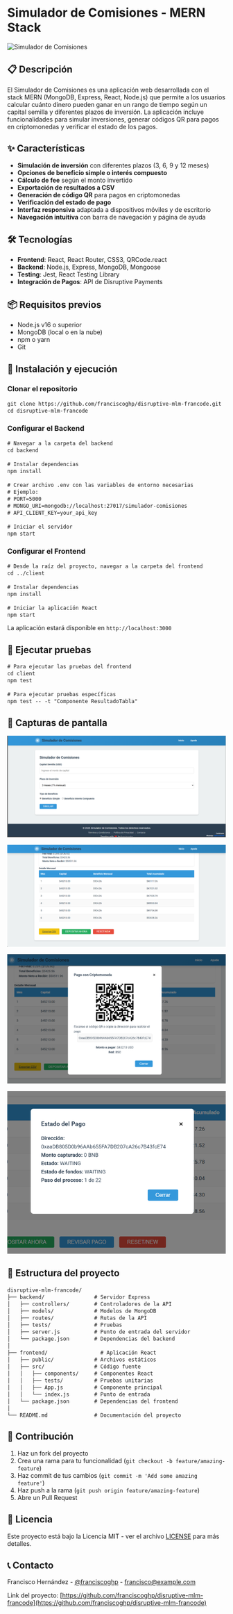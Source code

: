 # Simulador de Comisiones - MERN Stack

![Simulador de Comisiones](https://via.placeholder.com/1200x400?text=Simulador+de+Comisiones)

## 📋 Descripción

El Simulador de Comisiones es una aplicación web desarrollada con el stack MERN (MongoDB, Express, React, Node.js) que permite a los usuarios calcular cuánto dinero pueden ganar en un rango de tiempo según un capital semilla y diferentes plazos de inversión. La aplicación incluye funcionalidades para simular inversiones, generar códigos QR para pagos en criptomonedas y verificar el estado de los pagos.

## ✨ Características

- **Simulación de inversión** con diferentes plazos (3, 6, 9 y 12 meses)
- **Opciones de beneficio simple o interés compuesto**
- **Cálculo de fee** según el monto invertido
- **Exportación de resultados a CSV**
- **Generación de código QR** para pagos en criptomonedas
- **Verificación del estado de pago**
- **Interfaz responsiva** adaptada a dispositivos móviles y de escritorio
- **Navegación intuitiva** con barra de navegación y página de ayuda


## 🛠️ Tecnologías

- **Frontend**: React, React Router, CSS3, QRCode.react
- **Backend**: Node.js, Express, MongoDB, Mongoose
- **Testing**: Jest, React Testing Library
- **Integración de Pagos**: API de Disruptive Payments


## 📦 Requisitos previos

- Node.js v16 o superior
- MongoDB (local o en la nube)
- npm o yarn
- Git


## 🚀 Instalación y ejecución

### Clonar el repositorio

```shellscript
git clone https://github.com/franciscoghp/disruptive-mlm-francode.git
cd disruptive-mlm-francode
```

### Configurar el Backend

```shellscript
# Navegar a la carpeta del backend
cd backend

# Instalar dependencias
npm install

# Crear archivo .env con las variables de entorno necesarias
# Ejemplo:
# PORT=5000
# MONGO_URI=mongodb://localhost:27017/simulador-comisiones
# API_CLIENT_KEY=your_api_key

# Iniciar el servidor
npm start
```

### Configurar el Frontend

```shellscript
# Desde la raíz del proyecto, navegar a la carpeta del frontend
cd ../client

# Instalar dependencias
npm install

# Iniciar la aplicación React
npm start
```

La aplicación estará disponible en `http://localhost:3000`

## 🧪 Ejecutar pruebas

```shellscript
# Para ejecutar las pruebas del frontend
cd client
npm test

# Para ejecutar pruebas específicas
npm test -- -t "Componente ResultadoTabla"
```

## 📱 Capturas de pantalla

![home](<./assets/Screenshot 2025-03-24 104148.png>)

![tabla](<./assets/Screenshot 2025-03-24 104613.png>)

![QR](<./assets/Screenshot 2025-03-24 104714.png>)

![status](<./assets/Screenshot 2025-03-24 104756.png>)

## 🔧 Estructura del proyecto

```plaintext
disruptive-mlm-francode/
├── backend/                # Servidor Express
│   ├── controllers/        # Controladores de la API
│   ├── models/             # Modelos de MongoDB
│   ├── routes/             # Rutas de la API
│   ├── tests/              # Pruebas
│   ├── server.js           # Punto de entrada del servidor
│   └── package.json        # Dependencias del backend
│
├── frontend/                 # Aplicación React
│   ├── public/             # Archivos estáticos
│   ├── src/                # Código fuente
│   │   ├── components/     # Componentes React
│   │   ├── tests/          # Pruebas unitarias
│   │   ├── App.js          # Componente principal
│   │   └── index.js        # Punto de entrada
│   └── package.json        # Dependencias del frontend
│
└── README.md               # Documentación del proyecto
```

## 👥 Contribución

1. Haz un fork del proyecto
2. Crea una rama para tu funcionalidad (`git checkout -b feature/amazing-feature`)
3. Haz commit de tus cambios (`git commit -m 'Add some amazing feature'`)
4. Haz push a la rama (`git push origin feature/amazing-feature`)
5. Abre un Pull Request


## 📄 Licencia

Este proyecto está bajo la Licencia MIT - ver el archivo [LICENSE](LICENSE) para más detalles.

## 📞 Contacto

Francisco Hernández - [@franciscoghp](https://github.com/franciscoghp) - [francisco@example.com](mailto:francisco@example.com)

Link del proyecto: [https://github.com/franciscoghp/disruptive-mlm-francode](https://github.com/franciscoghp/disruptive-mlm-francode)